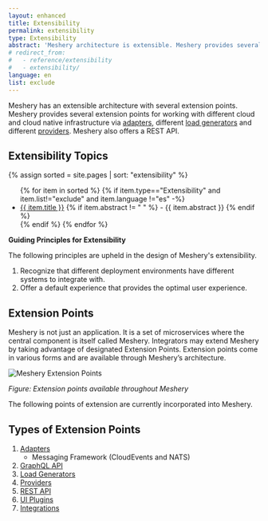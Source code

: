 ```yaml
---
layout: enhanced
title: Extensibility
permalink: extensibility
type: Extensibility
abstract: 'Meshery architecture is extensible. Meshery provides several extension points for working with different cloud native projects via adapters, load generators and providers.'
# redirect_from:
#   - reference/extensibility
#   - extensibility/
language: en
list: exclude
---
```


Meshery has an extensible architecture with several extension points. Meshery provides several extension points for working with different cloud and cloud native infrastructure via [adapters]({{site.baseurl}}/extensibility/adapters), different [load generators]({{site.baseurl}}/extensibility/load-generators) and different [providers]({{site.baseurl}}/extensibility/providers). Meshery also offers a REST API.

## Extensibility Topics

{% assign sorted = site.pages | sort: "extensibility" %}

<ul>
    {% for item in sorted %}
    {% if item.type=="Extensibility" and item.list!="exclude" and item.language !="es"  -%}
      <li><a href="{{ site.baseurl }}{{ item.url }}">{{ item.title }}</a>
      {% if item.abstract != " " %}
              -  {{ item.abstract }}
            {% endif %}
            </li>
            {% endif %}
    {% endfor %}
</ul>

**Guiding Principles for Extensibility**

The following principles are upheld in the design of Meshery's extensibility.

1. Recognize that different deployment environments have different systems to integrate with.
1. Offer a default experience that provides the optimal user experience.

## Extension Points

Meshery is not just an application. It is a set of microservices where the central component is itself called Meshery. Integrators may extend Meshery by taking advantage of designated Extension Points. Extension points come in various forms and are available through Meshery’s architecture.

![Meshery Extension Points]({{site.baseurl}}/assets/img/architecture/meshery_extension_points.svg)

_Figure: Extension points available throughout Meshery_

The following points of extension are currently incorporated into Meshery.

## Types of Extension Points

1. [Adapters]({{site.baseurl}}/extensibility/adapters)
   - Messaging Framework (CloudEvents and NATS)
1. [GraphQL API](/extensibility/api#graphql)
1. [Load Generators]({{site.baseurl}}/extensibility/load-generators)
1. [Providers]({{site.baseurl}}/extensibility/providers)
1. [REST API](/extensibility/api#rest)
1. [UI Plugins](extensibility/ui)
1. [Integrations](/extensibility/integrations)

